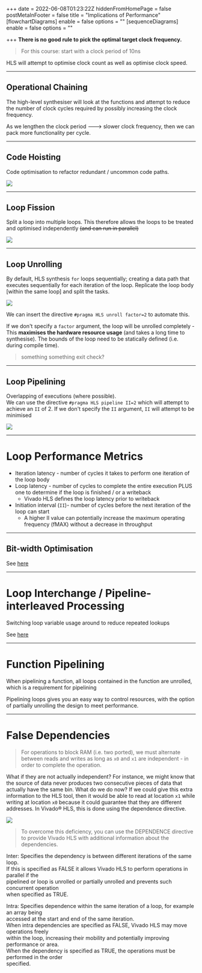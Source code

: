 +++
date = 2022-06-08T01:23:22Z
hiddenFromHomePage = false
postMetaInFooter = false
title = "Implications of Performance"
[flowchartDiagrams]
enable = false
options = ""
[sequenceDiagrams]
enable = false
options = ""

+++
**There is no good rule to pick the optimal target clock frequency.**

> For this course: start with a clock period of 10ns

HLS will attempt to optimise clock count as well as optimise clock speed.

***

## Operational Chaining

The high-level synthesiser will look at the functions and attempt to reduce the number of clock cycles required by possibly increasing the clock frequency.

As we lengthen the clock period ---> slower clock frequency, then we can pack more functionality per cycle.

***

## Code Hoisting

Code optimisation to refactor redundant / uncommon code paths.

![](/uploads/snipaste_2022-06-08_11-30-38.png)

***

## Loop Fission

Split a loop into multiple loops. This therefore allows the loops to be treated and optimised independently <s>(and can run in parallel)</s>

![](/uploads/snipaste_2022-06-08_11-32-14.png)

***

## Loop Unrolling

By default, HLS synthesis `for` loops sequentially; creating a data path that executes sequentially for each iteration of the loop. Replicate the loop body \[within the same loop\] and split the tasks.

![](/uploads/snipaste_2022-06-08_11-38-19.png)

We can insert the directive `#pragma HLS unroll factor=2` to automate this.

If we don't specify a `factor` argument, the loop will be unrolled completely - This **maximises the hardware resource usage** (and takes a long time to synthesise). The bounds of the loop need to be statically defined (i.e. during compile time).

> something something exit check?

***

## Loop Pipelining

Overlapping of executions (where possible).  
We can use the directive `#pragma HLS pipeline II=2` which will attempt to achieve an `II` of 2. If we don't specify the `II` argument, `II` will attempt to be minimised

![](/uploads/snipaste_2022-06-08_12-06-17.png)

***

# Loop Performance Metrics

* Iteration latency - number of cycles it takes to perform one iteration of the loop body
* Loop latency - number of cycles to complete the entire execution PLUS one to determine if the loop is finished / or a writeback
  * Vivado HLS defines the loop latency prior to writeback
* Initiation interval (`II`)- number of cycles before the next iteration of the loop can start
  * A higher II value can potentially increase the maximum operating frequency (fMAX) without a decrease in throughput

***

## Bit-width Optimisation

See [here](../bitwidth-optimisation)

***

# Loop Interchange / Pipeline-interleaved Processing

Switching loop variable usage around to reduce repeated lookups

See [here](../discrete-fourier-transform/#optimisation---loop-interchange)

***

# Function Pipelining

When pipelining a function, all loops contained in the function are unrolled, which is a requirement for pipelining

Pipelining loops gives you an easy way to control resources, with the option of partially unrolling the design to meet performance.

***

# False Dependencies

> For operations to block RAM (i.e. two ported), we must alternate between reads and writes as long as `x0` and `x1` are independent - in order to complete the operation.

What if they are not actually independent? For instance, we might know that the source of data never produces two consecutive pieces of data that actually have the same bin. What do we do now? If we could give this extra information to the HLS tool, then it would be able to read at location `x1` while writing at location `x0` because it could guarantee that they are different addresses. In Vivado® HLS, this is done using the dependence directive.

![](/uploads/snipaste_2022-07-15_00-19-09.jpg)

> To overcome this deficiency, you can use the DEPENDENCE directive to provide Vivado HLS with additional information about the dependencies.

Inter: Specifies the dependency is between different iterations of the same loop.  
If this is specified as FALSE it allows Vivado HLS to perform operations in parallel if the  
pipelined or loop is unrolled or partially unrolled and prevents such concurrent operation  
when specified as TRUE.

Intra: Specifies dependence within the same iteration of a loop, for example an array being  
accessed at the start and end of the same iteration.  
When intra dependencies are specified as FALSE, Vivado HLS may move operations freely  
within the loop, increasing their mobility and potentially improving performance or area.  
When the dependency is specified as TRUE, the operations must be performed in the order  
specified.